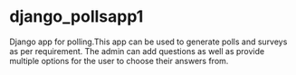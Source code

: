 # django_pollsapp1
Django app for polling.This app can be used to generate polls and surveys as per requirement.
The admin can add questions as well as provide multiple options for the user to choose their answers from.
